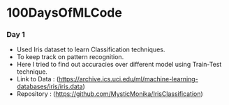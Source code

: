 # 100DaysOfMLCode


### Day 1

* Used  Iris dataset to learn Classification techniques.
* To keep track on pattern recognition.
* Here I tried to find out accuracies over different model using Train-Test  technique.
* Link to Data : (https://archive.ics.uci.edu/ml/machine-learning-databases/iris/iris.data)
* Repository : (https://github.com/MysticMonika/IrisClassification)
